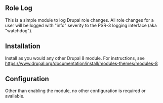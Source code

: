 Role Log
--------
This is a simple module to log Drupal role changes. All role changes for a user
will be logged with "info" severity to the PSR-3 logging interface (aka
"watchdog").

Installation
------------
Install as you would any other Drupal 8 module. For instructions, see https://www.drupal.org/documentation/install/modules-themes/modules-8

Configuration
-------------
Other than enabling the module, no other configuration is required or available.
